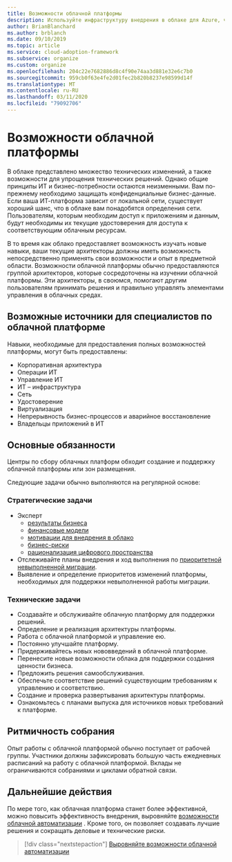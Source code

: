 ```yaml
---
title: Возможности облачной платформы
description: Используйте инфраструктуру внедрения в облаке для Azure, чтобы понять принципы работы облачной платформы.
author: BrianBlanchard
ms.author: brblanch
ms.date: 09/10/2019
ms.topic: article
ms.service: cloud-adoption-framework
ms.subservice: organize
ms.custom: organize
ms.openlocfilehash: 204c22e7682886d8c4f90e74aa3d881e32e6c7b0
ms.sourcegitcommit: 959cb0f63e4fe2d01fec2b820b8237e98599d14f
ms.translationtype: MT
ms.contentlocale: ru-RU
ms.lasthandoff: 03/11/2020
ms.locfileid: "79092706"
---
```

# <a name="cloud-platform-capabilities"></a>Возможности облачной платформы

В облаке представлено множество технических изменений, а также возможности для упрощения технических решений. Однако общие принципы ИТ и бизнес-потребности остаются неизменными. Вам по-прежнему необходимо защищать конфиденциальные бизнес-данные. Если ваша ИТ-платформа зависит от локальной сети, существует хороший шанс, что в облаке вам понадобятся определения сети. Пользователям, которым необходим доступ к приложениям и данным, будут необходимы их текущие удостоверения для доступа к соответствующим облачным ресурсам.

В то время как облако предоставляет возможность изучать новые навыки, ваши текущие архитекторы должны иметь возможность непосредственно применять свои возможности и опыт в предметной области. Возможности облачной платформы обычно предоставляются группой архитекторов, которые сосредоточены на изучении облачной платформы. Эти архитекторы, в своюмся, помогают другим пользователям принимать решения и правильно управлять элементами управления в облачных средах.

## <a name="possible-sources-for-cloud-platform-expertise"></a>Возможные источники для специалистов по облачной платформе

Навыки, необходимые для предоставления полных возможностей платформы, могут быть предоставлены:

- Корпоративная архитектура
- Операции ИТ
- Управление ИТ
- ИТ – инфраструктура
- Сеть
- Удостоверение
- Виртуализация
- Непрерывность бизнес-процессов и аварийное восстановление
- Владельцы приложений в ИТ

## <a name="key-responsibilities"></a>Основные обязанности

Центры по сбору облачных платформ обходит создание и поддержку облачной платформы или зон размещения.

Следующие задачи обычно выполняются на регулярной основе:

### <a name="strategic-tasks"></a>Стратегические задачи

- Эксперт
  - [результаты бизнеса](../strategy/business-outcomes/index.md)
  - [финансовые модели](../strategy/financial-models.md)
  - [мотивации для внедрения в облако](../strategy/motivations.md)
  - [бизнес-риски](../govern/policy-compliance/risk-tolerance.md)
  - [рационализация цифрового пространства](../digital-estate/index.md)
- Отслеживайте планы внедрения и ход выполнения по [приоритетной невыполненной миграции](../migrate/migration-considerations/assess/release-iteration-backlog.md).
- Выявление и определение приоритетов изменений платформы, необходимых для поддержки невыполненной работы миграции.

### <a name="technical-tasks"></a>Технические задачи

- Создавайте и обслуживайте облачную платформу для поддержки решений.
- Определение и реализация архитектуры платформы.
- Работа с облачной платформой и управление ею.
- Постоянно улучшайте платформу.
- Придерживайтесь новых нововведений в облачной платформе.
- Перенесите новые возможности облака для поддержки создания ценности бизнеса.
- Предложить решения самообслуживания.
- Обеспечьте соответствие решений существующим требованиям к управлению и соответствию.
- Создание и проверка развертывания архитектуры платформы.
- Ознакомьтесь с планами выпуска для источников новых требований к платформе.

## <a name="meeting-cadence"></a>Ритмичность собрания

Опыт работы с облачной платформой обычно поступает от рабочей группы. Участники должны зафиксировать большую часть ежедневных расписаний на работу с облачной платформой. Вклады не ограничиваются собраниями и циклами обратной связи.

## <a name="next-steps"></a>Дальнейшие действия

По мере того, как облачная платформа станет более эффективной, можно повысить эффективность внедрения, выровняйте [возможности облачной автоматизации](./cloud-automation.md) . Кроме того, он позволяет создавать лучшие решения и сокращать деловые и технические риски.

> [!div class="nextstepaction"]
> [Выровняйте возможности облачной автоматизации](./cloud-automation.md)
